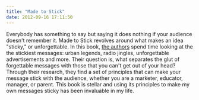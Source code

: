 ```yaml
---
title: "Made to Stick"
date: 2012-09-16 17:11:50
---
```


Everybody has something to say but saying it does nothing if your audience doesn't remember it. Made to Stick revolves around what makes an idea "sticky," or unforgettable. In this book, <a href="http://www.heathbrothers.com/" target="_blank" title="Dan and Chip Heath">the authors</a> spend time looking at the the stickiest messages: urban legends, radio jingles, unforgettable advertisements and more. Their question is, what separates the glut of forgettable messages with those that you can't get out of your head? Through their research, they find a set of principles that can make your message stick with the audience, whether you are a marketer, educator, manager, or parent. This book is stellar and using its principles to make my own messages sticky has been invaluable in my life.
